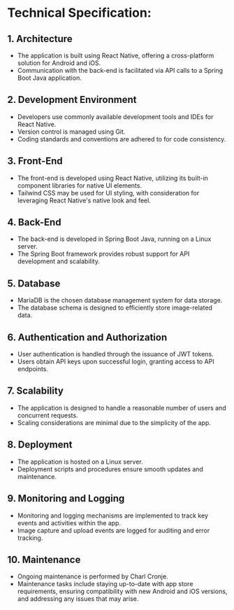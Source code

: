 # Technical Specification:

## 1. Architecture
- The application is built using React Native, offering a cross-platform solution for Android and iOS.
- Communication with the back-end is facilitated via API calls to a Spring Boot Java application.

## 2. Development Environment
- Developers use commonly available development tools and IDEs for React Native.
- Version control is managed using Git.
- Coding standards and conventions are adhered to for code consistency.

## 3. Front-End
- The front-end is developed using React Native, utilizing its built-in component libraries for native UI elements.
- Tailwind CSS may be used for UI styling, with consideration for leveraging React Native's native look and feel.

## 4. Back-End
- The back-end is developed in Spring Boot Java, running on a Linux server.
- The Spring Boot framework provides robust support for API development and scalability.

## 5. Database
- MariaDB is the chosen database management system for data storage.
- The database schema is designed to efficiently store image-related data.

## 6. Authentication and Authorization
- User authentication is handled through the issuance of JWT tokens.
- Users obtain API keys upon successful login, granting access to API endpoints.

## 7. Scalability
- The application is designed to handle a reasonable number of users and concurrent requests.
- Scaling considerations are minimal due to the simplicity of the app.

## 8. Deployment
- The application is hosted on a Linux server.
- Deployment scripts and procedures ensure smooth updates and maintenance.

## 9. Monitoring and Logging
- Monitoring and logging mechanisms are implemented to track key events and activities within the app.
- Image capture and upload events are logged for auditing and error tracking.

## 10. Maintenance
- Ongoing maintenance is performed by Charl Cronje.
- Maintenance tasks include staying up-to-date with app store requirements, ensuring compatibility with new Android and iOS versions, and addressing any issues that may arise.
